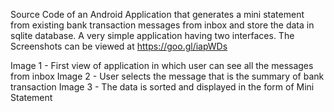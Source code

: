 Source Code of an Android Application that generates a mini statement from existing bank transaction messages from inbox and store the data in sqlite database.
A very simple application having two interfaces.
The Screenshots can be viewed at  https://goo.gl/iapWDs

Image 1 - First view of application in which user can see all the messages from inbox
Image 2 - User selects the message that is the summary of bank transaction
Image 3 - The data is sorted and displayed in the form of Mini Statement
